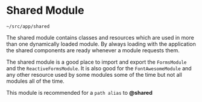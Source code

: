 Shared Module
=============

`~/src/app/shared`

The shared module contains classes and resources which are used in more
than one dynamically loaded module.  By always loading with the
application the shared components are ready whenever a module requests them.

The shared module is a good place to import and export the ``FormsModule``
and the ``ReactiveFormsModule``.  It is also good for the ``FontAwesomeModule``
and any other resource used by some modules some of the time but not all
modules all of the time.

This module is recommended for a `path alias` to **@shared**
